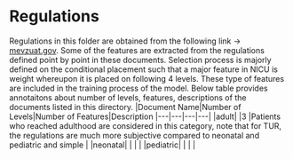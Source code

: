 # Regulations
Regulations in this folder are obtained from the following link &#8594; [mevzuat.gov](https://www.mevzuat.gov.tr/mevzuat?MevzuatNo=15146&MevzuatTur=9&MevzuatTertip=5). Some of the features are extracted from the regulations defined point by point in these documents. Selection process is majorly defined on the conditional placement such that a major feature in NICU is weight whereupon it is placed on following 4 levels. These type of features are included in the training process of the model. Below table provides annotaitons about number of levels, features, descriptions of the documents listed in this directory.
|Document Name|Number of Levels|Number of Features|Description
|---|---|---|---|
|adult|   |3   |Patients who reached adulthood are considered in this category, note that for TUR, the regulations are much more subjective compared to neonatal and pediatric and simple |
|neonatal|   |   |   |
|pediatric|   |   |   |
